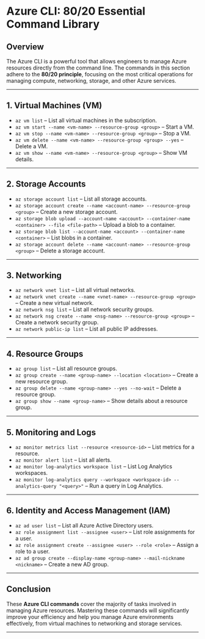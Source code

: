 # Azure CLI: 80/20 Essential Command Library

## Overview
The Azure CLI is a powerful tool that allows engineers to manage Azure resources directly from the command line. The commands in this section adhere to the **80/20 principle**, focusing on the most critical operations for managing compute, networking, storage, and other Azure services.

---

## 1. Virtual Machines (VM)
- `az vm list` – List all virtual machines in the subscription.
- `az vm start --name <vm-name> --resource-group <group>` – Start a VM.
- `az vm stop --name <vm-name> --resource-group <group>` – Stop a VM.
- `az vm delete --name <vm-name> --resource-group <group> --yes` – Delete a VM.
- `az vm show --name <vm-name> --resource-group <group>` – Show VM details.

---

## 2. Storage Accounts
- `az storage account list` – List all storage accounts.
- `az storage account create --name <account-name> --resource-group <group>` – Create a new storage account.
- `az storage blob upload --account-name <account> --container-name <container> --file <file-path>` – Upload a blob to a container.
- `az storage blob list --account-name <account> --container-name <container>` – List blobs in a container.
- `az storage account delete --name <account-name> --resource-group <group>` – Delete a storage account.

---

## 3. Networking
- `az network vnet list` – List all virtual networks.
- `az network vnet create --name <vnet-name> --resource-group <group>` – Create a new virtual network.
- `az network nsg list` – List all network security groups.
- `az network nsg create --name <nsg-name> --resource-group <group>` – Create a network security group.
- `az network public-ip list` – List all public IP addresses.

---

## 4. Resource Groups
- `az group list` – List all resource groups.
- `az group create --name <group-name> --location <location>` – Create a new resource group.
- `az group delete --name <group-name> --yes --no-wait` – Delete a resource group.
- `az group show --name <group-name>` – Show details about a resource group.

---

## 5. Monitoring and Logs
- `az monitor metrics list --resource <resource-id>` – List metrics for a resource.
- `az monitor alert list` – List all alerts.
- `az monitor log-analytics workspace list` – List Log Analytics workspaces.
- `az monitor log-analytics query --workspace <workspace-id> --analytics-query "<query>"` – Run a query in Log Analytics.

---

## 6. Identity and Access Management (IAM)
- `az ad user list` – List all Azure Active Directory users.
- `az role assignment list --assignee <user>` – List role assignments for a user.
- `az role assignment create --assignee <user> --role <role>` – Assign a role to a user.
- `az ad group create --display-name <group-name> --mail-nickname <nickname>` – Create a new AD group.

---

## Conclusion
These **Azure CLI commands** cover the majority of tasks involved in managing Azure resources. Mastering these commands will significantly improve your efficiency and help you manage Azure environments effectively, from virtual machines to networking and storage services.

---


